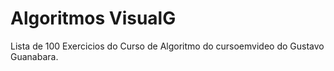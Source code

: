 # Algoritmos VisualG
 Lista de 100 Exercicios do Curso de Algoritmo do cursoemvideo do Gustavo Guanabara.
